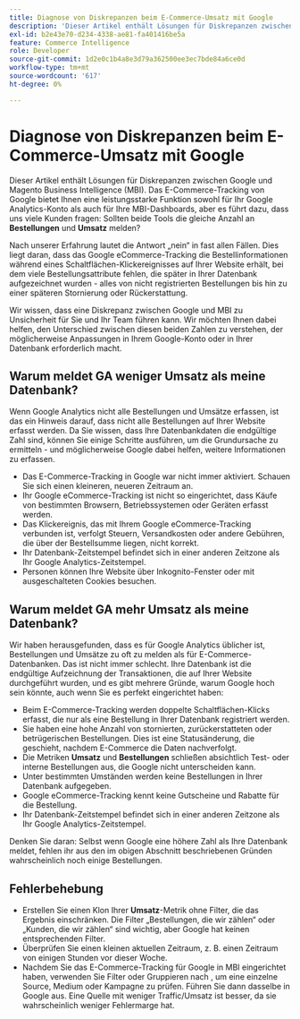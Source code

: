 ```yaml
---
title: Diagnose von Diskrepanzen beim E-Commerce-Umsatz mit Google
description: 'Dieser Artikel enthält Lösungen für Diskrepanzen zwischen Google und Magento Business Intelligence (MBI). Das E-Commerce-Tracking von Google unterstützt sowohl Ihr Google Analytics-Konto als auch Ihre MBI-Dashboards, aber es führt dazu, dass uns viele Kunden fragen: Sollten beide Tools dieselbe Menge an **Bestellungen** und **Umsatz**?'
exl-id: b2e43e70-d234-4338-ae81-fa401416be5a
feature: Commerce Intelligence
role: Developer
source-git-commit: 1d2e0c1b4a8e3d79a362500ee3ec7bde84a6ce0d
workflow-type: tm+mt
source-wordcount: '617'
ht-degree: 0%

---
```


# Diagnose von Diskrepanzen beim E-Commerce-Umsatz mit Google

Dieser Artikel enthält Lösungen für Diskrepanzen zwischen Google und Magento Business Intelligence (MBI). Das E-Commerce-Tracking von Google bietet Ihnen eine leistungsstarke Funktion sowohl für Ihr Google Analytics-Konto als auch für Ihre MBI-Dashboards, aber es führt dazu, dass uns viele Kunden fragen: Sollten beide Tools die gleiche Anzahl an **Bestellungen** und **Umsatz** melden?

Nach unserer Erfahrung lautet die Antwort „nein“ in fast allen Fällen. Dies liegt daran, dass das Google eCommerce-Tracking die Bestellinformationen während eines Schaltflächen-Klickereignisses auf Ihrer Website erhält, bei dem viele Bestellungsattribute fehlen, die später in Ihrer Datenbank aufgezeichnet wurden - alles von nicht registrierten Bestellungen bis hin zu einer späteren Stornierung oder Rückerstattung.

Wir wissen, dass eine Diskrepanz zwischen Google und MBI zu Unsicherheit für Sie und Ihr Team führen kann. Wir möchten Ihnen dabei helfen, den Unterschied zwischen diesen beiden Zahlen zu verstehen, der möglicherweise Anpassungen in Ihrem Google-Konto oder in Ihrer Datenbank erforderlich macht.

## Warum meldet GA **weniger** Umsatz als meine Datenbank?

Wenn Google Analytics nicht alle Bestellungen und Umsätze erfassen, ist das ein Hinweis darauf, dass nicht alle Bestellungen auf Ihrer Website erfasst werden. Da Sie wissen, dass Ihre Datenbankdaten die endgültige Zahl sind, können Sie einige Schritte ausführen, um die Grundursache zu ermitteln - und möglicherweise Google dabei helfen, weitere Informationen zu erfassen.

* Das E-Commerce-Tracking in Google war nicht immer aktiviert. Schauen Sie sich einen kleineren, neueren Zeitraum an.
* Ihr Google eCommerce-Tracking ist nicht so eingerichtet, dass Käufe von bestimmten Browsern, Betriebssystemen oder Geräten erfasst werden.
* Das Klickereignis, das mit Ihrem Google eCommerce-Tracking verbunden ist, verfolgt Steuern, Versandkosten oder andere Gebühren, die über der Bestellsumme liegen, nicht korrekt.
* Ihr Datenbank-Zeitstempel befindet sich in einer anderen Zeitzone als Ihr Google Analytics-Zeitstempel.
* Personen können Ihre Website über Inkognito-Fenster oder mit ausgeschalteten Cookies besuchen.

## Warum meldet GA **mehr** Umsatz als meine Datenbank?

Wir haben herausgefunden, dass es für Google Analytics üblicher ist, Bestellungen und Umsätze zu oft zu melden als für E-Commerce-Datenbanken. Das ist nicht immer schlecht. Ihre Datenbank ist die endgültige Aufzeichnung der Transaktionen, die auf Ihrer Website durchgeführt wurden, und es gibt mehrere Gründe, warum Google hoch sein könnte, auch wenn Sie es perfekt eingerichtet haben:

* Beim E-Commerce-Tracking werden doppelte Schaltflächen-Klicks erfasst, die nur als eine Bestellung in Ihrer Datenbank registriert werden.
* Sie haben eine hohe Anzahl von stornierten, zurückerstatteten oder betrügerischen Bestellungen. Dies ist eine Statusänderung, die geschieht, nachdem E-Commerce die Daten nachverfolgt.
* Die Metriken **Umsatz** und **Bestellungen** schließen absichtlich Test- oder interne Bestellungen aus, die Google nicht unterscheiden kann.
* Unter bestimmten Umständen werden keine Bestellungen in Ihrer Datenbank aufgegeben.
* Google eCommerce-Tracking kennt keine Gutscheine und Rabatte für die Bestellung.
* Ihr Datenbank-Zeitstempel befindet sich in einer anderen Zeitzone als Ihr Google Analytics-Zeitstempel.

Denken Sie daran: Selbst wenn Google eine höhere Zahl als Ihre Datenbank meldet, fehlen ihr aus den im obigen Abschnitt beschriebenen Gründen wahrscheinlich noch einige Bestellungen.

## Fehlerbehebung

* Erstellen Sie einen Klon Ihrer **Umsatz**-Metrik ohne Filter, die das Ergebnis einschränken. Die Filter „Bestellungen, die wir zählen“ oder „Kunden, die wir zählen“ sind wichtig, aber Google hat keinen entsprechenden Filter.
* Überprüfen Sie einen kleinen aktuellen Zeitraum, z. B. einen Zeitraum von einigen Stunden vor dieser Woche.
* Nachdem Sie das E-Commerce-Tracking für Google in MBI eingerichtet haben, verwenden Sie Filter oder Gruppieren nach , um eine einzelne Source, Medium oder Kampagne zu prüfen. Führen Sie dann dasselbe in Google aus. Eine Quelle mit weniger Traffic/Umsatz ist besser, da sie wahrscheinlich weniger Fehlermarge hat.
